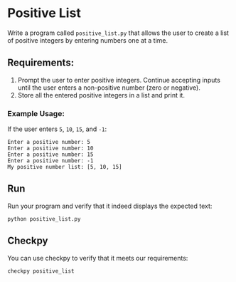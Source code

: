 # Positive List

Write a program called `positive_list.py` that allows the user to create a list of positive integers by entering numbers one at a time.

## Requirements:

1. Prompt the user to enter positive integers. Continue accepting inputs until the user enters a non-positive number (zero or negative).
2. Store all the entered positive integers in a list and print it.

### Example Usage:

If the user enters `5`, `10`, `15`, and `-1`:

    Enter a positive number: 5
    Enter a positive number: 10
    Enter a positive number: 15
    Enter a positive number: -1
    My positive number list: [5, 10, 15]


## Run

Run your program and verify that it indeed displays the expected text:

    python positive_list.py

## Checkpy

You can use checkpy to verify that it meets our requirements:

    checkpy positive_list
